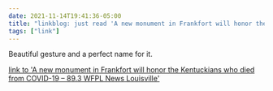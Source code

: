 ```yaml
---
date: 2021-11-14T19:41:36-05:00
title: "linkblog: just read 'A new monument in Frankfort will honor the Kentuckians who died from COVID-19 – 89.3 WFPL News Louisville'"
tags: ["link"]
---
```

Beautiful gesture and a perfect name for it.
 
[link to 'A new monument in Frankfort will honor the Kentuckians who died from COVID-19 – 89.3 WFPL News Louisville'](https://wfpl.org/a-new-monument-in-frankfort-will-honor-the-kentuckians-who-died-from-covid-19/)
